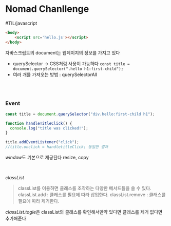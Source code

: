 # Nomad Chanllenge
#TIL/javascript

```html
<body>
	<script src='hello.js'></script>
</body>
```

자바스크립트의 document는 웹페이지의 정보를 가지고 있다

* querySelector -> CSS처럼 사용이 가능하다
`const title = document.querySelector(".hello h1:first-child");`
* 여러 개를 가져오는 방법 : querySelectorAll

<br/>

<br/>


### Event
```javascript
const title = document.querySelector("div.hello:first-child h1");

function handleTitleClick() {
  console.log("title was clicked!");
}

title.addEventListener("click");
//title.onclick = handletitleClick; 동일한 결과
```

*window*도 기본으로 제공된다
resize, copy

<br/>

*classList*
> classList를 이용하면 클래스를 조작하는 다양한 메서드들을 쓸 수 있다.
> classList.add : 클래스를 필요에 따라 삽입한다.
> classList.remove : 클래스를 필요에 따라 제거한다.

*classList.togle*은 classList의 클래스를 확인해서만약 있다면 클래스를 제거
없다면 추가해준다

<br/><br/>